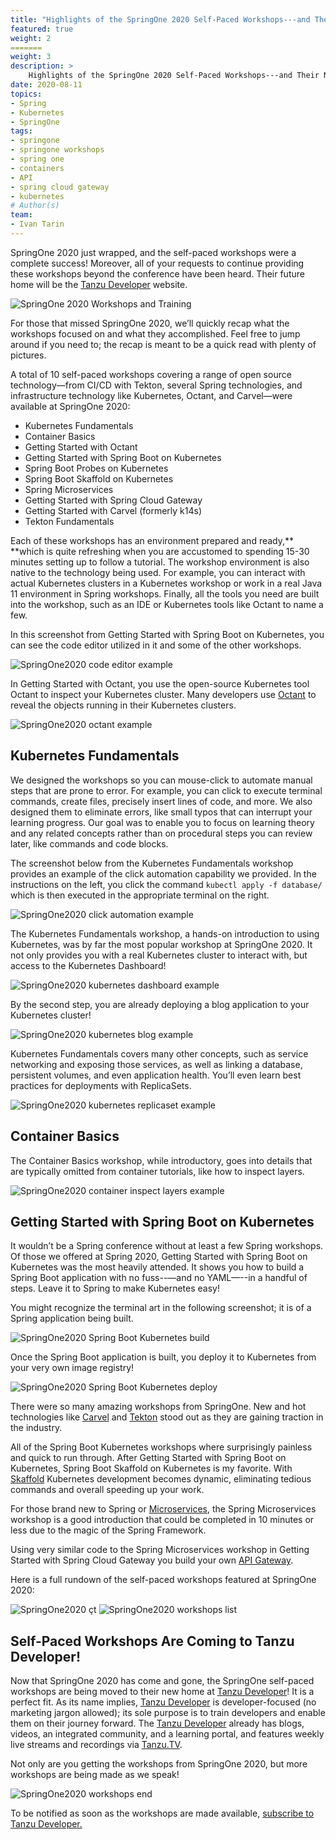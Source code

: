 ```yaml
---
title: "Highlights of the SpringOne 2020 Self-Paced Workshops---and Their New Home"
featured: true
weight: 2
=======
weight: 3
description: >
    Highlights of the SpringOne 2020 Self-Paced Workshops---and Their New Home
date: 2020-08-11
topics:
- Spring
- Kubernetes
- SpringOne
tags:
- springone
- springone workshops
- spring one 
- containers
- API
- spring cloud gateway
- kubernetes
# Author(s)
team: 
- Ivan Tarin
---
```


SpringOne 2020 just wrapped, and the self-paced workshops were a complete success! Moreover, all of your requests to continue providing these workshops beyond the conference have been heard. Their future home will be the [Tanzu Developer](https://tanzu.vmware.com/developer/) website. 


![SpringOne 2020 Workshops and Training](/images/blogs/springone2020-workshops/workshops-and-training.png "SpringOne2020")


For those that missed SpringOne 2020, we’ll quickly recap what the workshops focused on and what they accomplished. Feel free to jump around if you need to; the recap is meant to be a quick read with plenty of pictures.

A total of 10 self-paced workshops covering a range of open source technology—from CI/CD with Tekton, several Spring technologies, and infrastructure technology like Kubernetes, Octant, and Carvel—were available at SpringOne 2020:


*   Kubernetes Fundamentals
*   Container Basics
*   Getting Started with Octant
*   Getting Started with Spring Boot on Kubernetes
*   Spring Boot Probes on Kubernetes
*   Spring Boot Skaffold on Kubernetes
*   Spring Microservices
*   Getting Started with Spring Cloud Gateway
*   Getting Started with Carvel (formerly k14s)
*   Tekton Fundamentals


Each of these workshops has an environment prepared and ready,** **which is quite refreshing when you are accustomed to spending 15-30 minutes setting up to follow a tutorial. The workshop environment is also native to the technology being used. For example, you can interact with actual Kubernetes clusters in a Kubernetes workshop or work in a real Java 11 environment in Spring workshops. Finally, all the tools you need are built into the workshop, such as an IDE or Kubernetes tools like Octant to name a few.

In this screenshot from Getting Started with Spring Boot on Kubernetes, you can see the code editor utilized in it and some of the other workshops.

![SpringOne2020 code editor example](/images/blogs/springone2020-workshops/code-editor.png "SpringOne2020 code editor example")


In Getting Started with Octant, you use the open-source Kubernetes tool Octant to inspect your Kubernetes cluster. Many developers use [Octant](https://octant.dev/) to reveal the objects running in their Kubernetes clusters.

![SpringOne2020 octant example](/images/blogs/springone2020-workshops/octant-redact.png "SpringOne2020 octant example")

## Kubernetes Fundamentals

We designed the workshops so you can mouse-click to automate manual steps that are prone to error. For example, you can click to execute terminal commands, create files, precisely insert lines of code, and more. We also designed them to eliminate errors, like small typos that can interrupt your learning progress. Our goal was to enable you to focus on learning theory and any related concepts rather than on procedural steps you can review later, like commands and code blocks. 

The screenshot below from the Kubernetes Fundamentals workshop provides an example of the click automation capability we provided. In the instructions on the left, you click the command `kubectl apply -f database/` which is then executed in the appropriate terminal on the right.

![SpringOne2020 click automation example](/images/blogs/springone2020-workshops/creating-resc-underline.png "SpringOne2020 click automation example")


The Kubernetes Fundamentals workshop, a hands-on introduction to using Kubernetes, was by far the most popular workshop at SpringOne 2020. It not only provides you with a real Kubernetes cluster to interact with, but access to the Kubernetes Dashboard!

![SpringOne2020 kubernetes dashboard example](/images/blogs/springone2020-workshops/kubernetes-dashboard.png "SpringOne2020 kubernetes dashboard example")
  

By the second step, you are already deploying a blog application to your Kubernetes cluster!

![SpringOne2020 kubernetes blog example](/images/blogs/springone2020-workshops/kubernetes-blog.png "SpringOne2020 kubernetes blog example")


Kubernetes Fundamentals covers many other concepts, such as service networking and exposing those services, as well as linking a database, persistent volumes, and even application health. You’ll even learn best practices for deployments with ReplicaSets.

![SpringOne2020 kubernetes replicaset example](/images/blogs/springone2020-workshops/replica-redact.png "SpringOne2020 kubernetes replicaset example")


## Container Basics 

The Container Basics workshop, while introductory, goes into details that are typically omitted from container tutorials, like how to inspect layers.

![SpringOne2020 container inspect layers example](/images/blogs/springone2020-workshops/inspect-layers.png "SpringOne2020 container inspect layers example")


## Getting Started with Spring Boot on Kubernetes

It wouldn’t be a Spring conference without at least a few Spring workshops. Of those we offered at Spring 2020, Getting Started with Spring Boot on Kubernetes was the most heavily attended. It shows you how to build a Spring Boot application with no fuss--—and no YAML—--in a handful of steps. Leave it to Spring to make Kubernetes easy! 

You might recognize the terminal art in the following screenshot; it is of a Spring application being built.


![SpringOne2020 Spring Boot Kubernetes build](/images/blogs/springone2020-workshops/spring-jar-redact.png "SpringOne2020 Spring Boot Kubernetes build")


Once the Spring Boot application is built, you deploy it to Kubernetes from your very own image registry! 

![SpringOne2020 Spring Boot Kubernetes deploy](/images/blogs/springone2020-workshops/deploy-2-k8s.png "SpringOne2020 Spring Boot Kubernetes deploy")


There were so many amazing workshops from SpringOne. New and hot technologies like [Carvel](https://k14s.io/) and [Tekton](https://cloud.google.com/tekton) stood out as they are gaining traction in the industry. 

All of the Spring Boot Kubernetes workshops where surprisingly painless and quick to run through. After Getting Started with Spring Boot on Kubernetes, Spring Boot Skaffold on Kubernetes is my favorite. With [Skaffold](https://skaffold.dev/) Kubernetes development becomes dynamic, eliminating tedious commands and overall speeding up your work. 

For those brand new to Spring or [Microservices](https://spring.io/microservices), the Spring Microservices workshop is a good introduction that could be completed in 10 minutes or less due to the magic of the Spring Framework. 

Using very similar code to the Spring Microservices workshop in Getting Started with Spring Cloud Gateway you build your own [API Gateway](https://spring.io/projects/spring-cloud-gateway).

Here is a full rundown of the self-paced workshops featured at SpringOne 2020: 

![SpringOne2020 çt](/images/blogs/springone2020-workshops/workshops-1.png "SpringOne2020 workshops list")
![SpringOne2020 workshops list](/images/blogs/springone2020-workshops/workshops-2.png "SpringOne2020 workshops list")



## Self-Paced Workshops Are Coming to Tanzu Developer!

Now that SpringOne 2020 has come and gone, the SpringOne self-paced workshops are being moved to their new home at [Tanzu Developer](https://tanzu.vmware.com/developer/)! It is a perfect fit. As its name implies, [Tanzu Developer](https://tanzu.vmware.com/developer/) is developer-focused (no marketing jargon allowed); its sole purpose is to train developers and enable them on their journey forward. The [Tanzu Developer](https://tanzu.vmware.com/developer/) already has blogs, videos, an integrated community, and a learning portal, and features weekly live streams and recordings via [Tanzu.TV](https://tanzu.vmware.com/developer/tv/). 

Not only are you getting the workshops from SpringOne 2020, but more workshops are being made as we speak! 

![SpringOne2020 workshops end](/images/blogs/springone2020-workshops/overview.png "SpringOne2020 workshops end")


To be notified as soon as the workshops are made available, [subscribe to Tanzu Developer.](https://tanzu.vmware.com/developer/community/) 